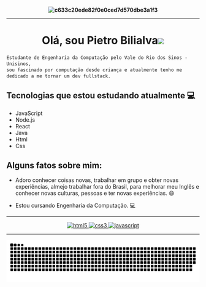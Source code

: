 <h4 align="center">
 
![c633c20ede82f0e0ced7d570dbe3a1f3](https://user-images.githubusercontent.com/70382532/138322189-2db8df52-9dcb-40a0-88a8-c365466bd33d.gif)

<hr>

<h1 align="center">Olá, sou Pietro Bilialva<img width="30px" src="https://raw.githubusercontent.com/iampavangandhi/iampavangandhi/master/gifs/Hi.gif"></h1>

</h3>

```
Estudante de Engenharia da Computação pelo Vale do Rio dos Sinos - Unisinos, 
sou fascinado por computação desde criança e atualmente tenho me dedicado a me tornar um dev fullstack.
```
## Tecnologias que estou estudando atualmente 💻

  - JavaScript
  - Node.js
  - React
  - Java
  - Html
  - Css

## Alguns fatos sobre mim:

- Adoro conhecer coisas novas, trabalhar em grupo e obter novas experiências, almejo trabalhar fora do Brasil, para melhorar meu Inglês e conhecer novas culturas, pessoas e ter novas experiências. 😄

- Estou cursando Engenharia da Computação. 💻

<hr>

<div align="center">
  <a href="https://www.w3.org/html/" target="_blank"> 
    <img src="https://img.shields.io/badge/html-E34F26.svg?style=for-the-badge&logo=html5&logoColor=white"
      alt="html5"/> 
  </a>
  <a href="https://www.w3schools.com/css/" target="_blank">
    <img src="https://img.shields.io/badge/css-1572B6.svg?style=for-the-badge&logo=css3&logoColor=white"
      alt="css3"/>
  </a> 
   <a href="https://www.w3schools.com/javascript/" target="_blank">
    <img src="https://img.shields.io/badge/javascript-1572B6.svg?style=for-the-badge&logo=css3&logoColor=white"
      alt="javascript"/>
  </a> 
</div>

---
<p align="center">
  <img  src="https://raw.githubusercontent.com/Elanza-48/Elanza-48/main/resources/img/github-contribution-grid-snake.svg"
    alt="example" />
</p>
